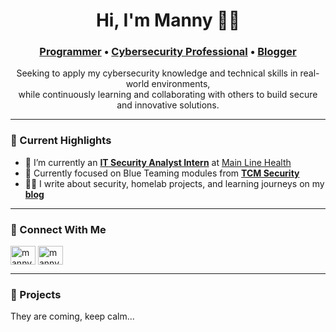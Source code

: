 <h1 align="center">Hi, I'm Manny 👋🏾</h1>
<h3 align="center">
  <a href="https://github.com/mannygyan">Programmer</a> • 
  <a href="https://www.linkedin.com/in/manasseh-adu-gyan">Cybersecurity Professional</a> • 
  <a href="https://www.mannygyan.com">Blogger</a>
</h3>

<p align="center">
  Seeking to apply my cybersecurity knowledge and technical skills in real-world environments,<br/>
  while continuously learning and collaborating with others to build secure and innovative solutions.
</p>

---

### 🚀 Current Highlights

- 💼 I’m currently an <a href="https://www.linkedin.com/posts/manasseh-adu-gyan_im-thrilled-to-share-that-ive-officially-activity-7333820428915793920-ebOV?utm_source=social_share_send&utm_medium=member_desktop_web&rcm=ACoAADstlzIB4bT7Fp8dqrKn63Cf_TR_QYEmlko" target="_blank">**IT Security Analyst Intern**</a> at <a href="https://www.mainlinehealth.org/" target="_blank">Main Line Health</a>
- 🔐 Currently focused on Blue Teaming modules from <a href="https://academy.tcm-sec.com/" target="_blank">**TCM Security**</a>
- ✍🏾 I write about security, homelab projects, and learning journeys on my <a href="https://www.mannygyan.com/" target="_blank">**blog**</a>

---

### 🤝 Connect With Me

<p align="left">
<a href="https://twitter.com/chownmanny" target="blank"><img align="center" src="https://cdn.jsdelivr.net/gh/simple-icons/simple-icons/icons/x.svg" alt="manny" height="30" width="40" /></a>
<a href="https://linkedin.com/in/manasseh-adu-gyan" target="blank"><img align="center" src="https://raw.githubusercontent.com/rahuldkjain/github-profile-readme-generator/master/src/images/icons/Social/linked-in-alt.svg" alt="mannygyan" height="30" width="40" /></a>

---

### 🚧 Projects

They are coming, keep calm...


